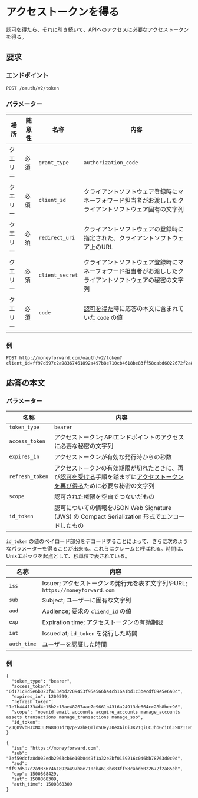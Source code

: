 # アクセストークンを得る

[認可を得た](authorize.md)ら、それに引き続いて、APIへのアクセスに必要なアクセストークンを得る。

## 要求

### エンドポイント

```
POST /oauth/v2/token
```

### パラメーター
場所 | 随意性 | 名称 | 内容
---- | ---- | ---- | ---
クエリー | 必須 | `grant_type` | `authorization_code`
クエリー | 必須 | `client_id` | クライアントソフトウェア登録時にマネーフォワード担当者がお渡ししたクライアントソフトウェア固有の文字列
クエリー | 必須 | `redirect_uri` | クライアントソフトウェアの登録時に指定された、クライアントソフトウェア上のURL
クエリー | 必須 | `client_secret` | クライアントソフトウェア登録時にマネーフォワード担当者がお渡ししたクライアントソフトウェアの秘密の文字列
クエリー | 必須 | `code` | [認可を得た](authorize.md)時に応答の本文に含まれていた `code` の値

### 例

```
POST http://moneyforward.com/oauth/v2/token?client_id=ff97d597c2a98367461892a497b8e710cb4618be83ff58cabd6022672f2a85eb&client_secret=5d07e141ab41b2d866869ade5b315ba14dd3997d275f8968ca078f121e8b3e35&scope=openid&grant_type=authorization_code&code=e885b973e64797bcf3342529d57cd2adca97a11f787ef9736ea92d8061e5aa59&redirect_uri=http%3A%2F%2Flocalhost%3A1234%2Fcallback
```

## 応答の本文

### パラメーター

名称 | 内容
---- | ---
`token_type` | `bearer`
`access_token` | アクセストークン; APIエンドポイントのアクセスに必要な秘密の文字列
`expires_in` | アクセストークンが有効な発行時からの秒数
`refresh_token` | アクセストークンの有効期限が切れたときに、再び[認可を受ける](authorize.md)手順を踏まずに[アクセストークンを再び得る](token_refresh.md)ために必要な秘密の文字列
`scope` | 認可された権限を空白でつないだもの
`id_token` | 認可についての情報をJSON Web Signature (JWS) の Compact Serialization 形式でエンコードしたもの

`id_token` の値のペイロード部分をデコードすることによって、さらに次のようなパラメーターを得ることが出来る。これらはクレームと呼ばれる。時間は、Unixエポックを起点として、秒単位で表されている。

名称 | 内容
---- | ---
`iss` | Issuer; アクセストークンの発行元を表す文字列やURL; `https://moneyforward.com`
`sub` | Subject; ユーザーに固有な文字列
`aud` | Audience; 要求の `cliend_id` の値
`exp` | Expiration time; アクセストークンの有効期限
`iat` | Issued at; `id_token` を発行した時間
`auth_time` | ユーザーを認証した時間

### 例

```
{
  "token_type": "bearer",
  "access_token": "0d171c8d5e6b023fa13ebd2209453f95e566ba4cb16a1bd1c3becdf09e5e6a0c",
  "expires_in": 1209599,
  "refresh_token": "1e7b4441334d4c15b2c18ae48267aae7e9661b4316a24913de664cc28b8bec96",
  "scope": "openid email accounts acquire_accounts manage_accounts assets transactions manage_transactions manage_sso",
  "id_token": "ZJQ0VvbHJxNXJLMW80OTdrQ2pSVXhEQmlnSUeyJ0eXAiOiJKV1QiLCJhbGciOiJSUzI1NiIsImtpZCI6IldsNURLaGNVZ3M3bUtGOXEixQ.eyJpc3MiOiJodHRwczovL2iOiIzZWY1OWRjZmE4ZDAwMjQ5ZjXhMzJlMmJmMDE1O1vbmV5Zm9yd2XyZC5jb20iLCJzdWITIxNmMwNDZiYjc4NzYzZDBjOWRlZGIyOTYzY2I2ZTEwYjA0IiwiYXVkIjoiZmY5N2Q1OTdjMmE5ODM2NzQ2MTg5MmE0OTdiOGU3MTBjYjQ2MThiZTgzZmY1OGNhYmQ2MDIyNjcyZjJhODVlYiIsImV4cCI6MTUwMDg2ODQyOSwiaWX0IjoxNTAwODY4MzA5LCJhdXRoX3RpbWUiOjE1MDA4NjgzMDl9.tuzsRx_Zkop4yeSHtKL7KbCQZiBtloCTnnKEXol9X9JwY4DWCtEUyxSUSNZ5OnmUrxMv1U0xStHRnwdP3ViCEi4Lx8X7AuY4BmvlowoT020SDZXN0HowxB7I6UNs6eenGU1DL4kIt4VcAjBZDKTkoC0mWOAE1Z32_rj7rW_Krdw"
}
```

```
{
  "iss": "https://moneyforward.com",
  "sub": "3ef59dcfa8d002edb2963cb6e10b0449f1a32e2bf0159216c046bb78763d0c9d",
  "aud": "ff97d597c2a98367461892a497b8e710cb4618be83ff58cabd6022672f2a85eb",
  "exp": 1500868429,
  "iat": 1500868309,
  "auth_time": 1500868309
}
```